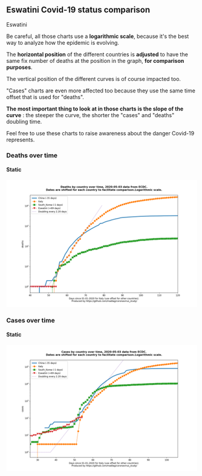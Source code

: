 ## Eswatini Covid-19 status comparison 

Eswatini



Be careful, all those charts use a **logarithmic scale**, because it's the best way to analyze how the epidemic is evolving.
 
The **horizontal position** of the different countries is **adjusted** to have the same fix number of deaths at the position in the graph, **for comparison purposes**.

The vertical position of the different curves is of course impacted too.

"Cases" charts are even more affected too because they use the same time offset that is used for "deaths".

**The most important thing to look at in those charts is the slope of the curve** : the steeper the curve, the shorter the "cases" and "deaths" doubling time.

Feel free to use these charts to raise awareness about the danger Covid-19 represents. 


 
### Deaths over time
 
#### Static
![Eswatini covid-19 deaths static chart](https://raw.githubusercontent.com/madlag/coronavirus_study/master/notebooks/graphs/2020-05-03/countries/Eswatini/2020-05-03_Eswatini_deaths.png "Eswatini covid-19 deaths static chart")   

 
### Cases over time
 
#### Static
![Eswatini covid-19 cases static chart](https://raw.githubusercontent.com/madlag/coronavirus_study/master/notebooks/graphs/2020-05-03/countries/Eswatini/2020-05-03_Eswatini_cases.png "Eswatini covid-19 cases static chart")   

